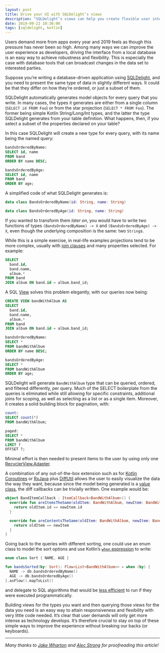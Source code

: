 ```yaml
---
layout: post
title: Drive your UI with SQLDelight’s views
description: "SQLDelight’s views can help you create flexible user interfaces with minimal effort."
date: 2019-09-22 10:30:00
tags: [sqldelight, kotlin]
---
```


Users demand more from apps every year and 2019 feels as though this pressure has never been so high. Among many ways we can improve the user experience as developers, driving the interface from a local database is an easy way to achieve robustness and flexibility. This is especially the case with database tools that can broadcast changes in the data set to interested parties.

Suppose you’re writing a database-driven application using [SQLDelight](https://github.com/cashapp/sqldelight), and you need to present the same type of data in slightly different ways. It could be that they differ on how they’re ordered, or just a subset of them.

SQLDelight automatically generates model objects for every query that you write. In many cases, the types it generates are either from a single column (`SELECT id FROM Foo`) or from the star projection (`SELECT * FROM Foo`). The former being simple Kotlin String/Long/Int types, and the latter the type SQLDelight generates from your table definition. What happens, then, if you select a subset of the properties declared on your table?

In this case SQLDelight will create a new type for every query, with its name being the named query:

```sql
bandsOrderedByName:
SELECT id, name
FROM band
ORDER BY name DESC;

bandsOrderedByAge:
SELECT id, name
FROM band
ORDER BY age;
```

A simplified code of what SQLDelight generates is:

```kotlin
data class BandsOrderedByName(id: String, name: String)

data class BandsOrderedByAge(id: String, name: String)
```

If you wanted to transform them *later on*, you would have to write two functions of types `(BandsOrderedByName) -> X` and `(BandsOrderedByAge) -> X`, even though the underlying composition is the same: two `String`s.

While this is a simple exercise, in real-life examples projections tend to be more complex, usually with [join clauses](https://www.sqlite.org/syntax/join-clause.html) and many properties selected. For example:

```sql
SELECT
  band.id, 
  band.name,
  album.*
FROM band
JOIN album ON band.id = album.band_id; 
```

A SQL [View](https://sqlite.org/lang_createview.html) solves this problem elegantly, with our queries now being:

```sql
CREATE VIEW bandWithAlbum AS
SELECT
  band.id, 
  band.name,
  album.*
FROM band
JOIN album ON band.id = album.band_id; 

bandsOrderedByName:
SELECT *
FROM bandWithAlbum
ORDER BY name DESC;

bandsOrderedByAge:
SELECT *
FROM bandWithAlbum
ORDER BY age;
```

SQLDelight will generate `BandWithAlbum` type that can be queried, ordered, and filtered differently, per query. Much of the SELECT boilerplate from the queries is eliminated while still allowing for specific constraints, additional joins for scoping, as well as selecting as a list or as a single item. Moreover, it creates a solid building block for pagination, with:

```sql
count:
SELECT count(*)
FROM bandWithAlbum;

paged:
SELECT *
FROM bandWithAlbum
LIMIT ?
OFFSET ?;
```

Minimal effort is then needed to present items to the user by using only one [RecyclerView.Adapter](https://developer.android.com/reference/androidx/recyclerview/widget/RecyclerView.Adapter).

A combination of any out-of-the-box extension such as for [Kotlin Coroutines](https://github.com/cashapp/sqldelight/tree/master/extensions/coroutines-extensions) or [RxJava](https://github.com/cashapp/sqldelight/tree/master/extensions/rxjava2-extensions) plus [DiffUtil](https://developer.android.com/reference/androidx/recyclerview/widget/DiffUtil) allows the user to easily visualize the data the way they want, because since the model being generated is a [value class](https://kotlinlang.org/docs/reference/data-classes.html), the diff callbacks can be trivially written. One example would be:

```kotlin
object BandItemCallback : ItemCallback<BandWithAlbum>() {
  override fun areItemsTheSame(oldItem: BandWithAlbum, newItem: BandWithAlbum): Boolean {
    return oldItem.id == newItem.id
  }

  override fun areContentsTheSame(oldItem: BandWithAlbum, newItem: BandWithAlbum): Boolean {
    return oldItem == newItem
  }
}
```

Going back to the queries with different sorting, one could use an enum class to model the sort options and use Kotlin’s [`when` expression](https://kotlinlang.org/docs/reference/control-flow.html#when-expression) to write:

```kotlin
enum class Sort { NAME, AGE }

fun bandsSorted(by: Sort): Flow<List<BandWithAlbum>> = when (by) {
  NAME -> db.bandsOrderedByName()
  AGE -> db.bandsOrderedByAge()
}.asFlow().mapToList()
```

and delegate to SQL algorithms that would be [less efficient](https://speakerdeck.com/jakewharton/the-resurgence-of-sql-droidcon-nyc-2017?slide=123) to run if they were executed programmatically.

Building views for the types you want and then querying those views for the data you need is an easy way to attain responsiveness and flexibility with very little code needed. It’s clear that user demands will only get more intense as technology develops. It’s therefore crucial to stay on top of these simple ways to improve the experience without breaking our backs (or keyboards).

---

*Many thanks to [Jake Wharton](https://twitter.com/JakeWharton) and [Alec Strong](https://twitter.com/Strongolopolis) for proofreading this article!*
